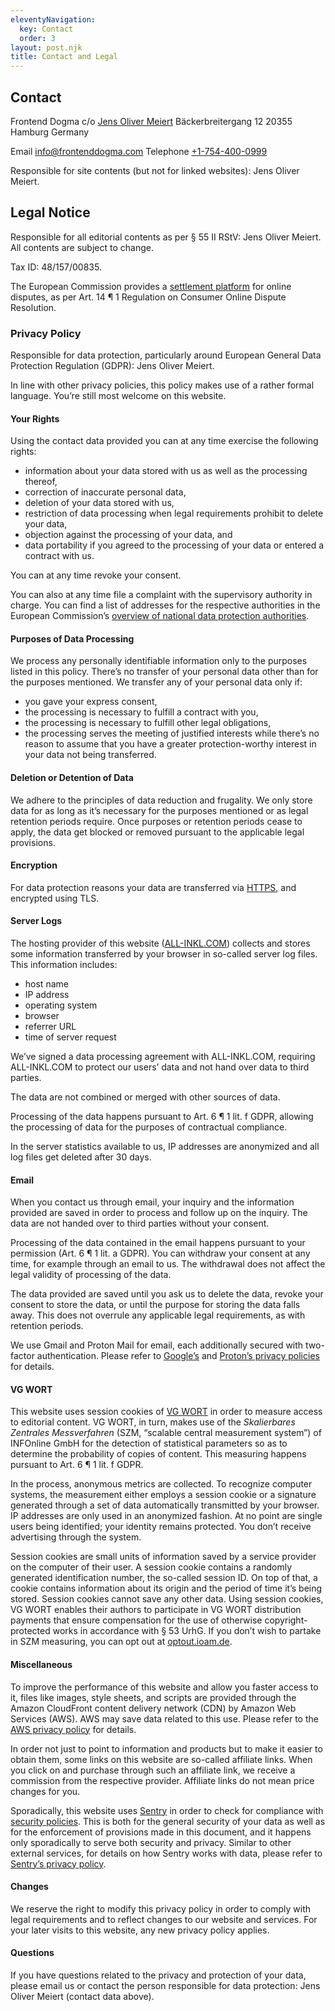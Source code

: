 ```yaml
---
eleventyNavigation:
  key: Contact
  order: 3
layout: post.njk
title: Contact and Legal
---
```

## Contact

Frontend Dogma
c/o [Jens Oliver Meiert](https://meiert.com/en/)
Bäckerbreitergang 12
20355 Hamburg
Germany

Email [info@frontenddogma.com](mailto:info@frontenddogma.com)
Telephone [+1-754-400-0999](tel:+1-754-400-0999)

Responsible for site contents (but not for linked websites): Jens Oliver Meiert.

## Legal Notice

Responsible for all editorial contents as per § 55 II RStV: Jens Oliver Meiert. All contents are subject to change.

Tax ID: 48/157/00835.

The European Commission provides a [settlement platform](https://ec.europa.eu/consumers/odr/) for online disputes, as per Art. 14 ¶ 1 Regulation on Consumer Online Dispute Resolution.

### Privacy Policy

Responsible for data protection, particularly around European General Data Protection Regulation (GDPR): Jens Oliver Meiert.

In line with other privacy policies, this policy makes use of a rather formal language. You’re still most welcome on this website.

#### Your Rights

Using the contact data provided you can at any time exercise the following rights:

* information about your data stored with us as well as the processing thereof,
* correction of inaccurate personal data,
* deletion of your data stored with us,
* restriction of data processing when legal requirements prohibit to delete your data,
* objection against the processing of your data, and
* data portability if you agreed to the processing of your data or entered a contract with us.

You can at any time revoke your consent.

You can also at any time file a complaint with the supervisory authority in charge. You can find a list of addresses for the respective authorities in the European Commission’s [overview of national data protection authorities](https://ec.europa.eu/newsroom/article29/item-detail.cfm?item_id=612080).

#### Purposes of Data Processing

We process any personally identifiable information only to the purposes listed in this policy. There’s no transfer of your personal data other than for the purposes mentioned. We transfer any of your personal data only if:

* you gave your express consent,
* the processing is necessary to fulfill a contract with you,
* the processing is necessary to fulfill other legal obligations,
* the processing serves the meeting of justified interests while there’s no reason to assume that you have a greater protection-worthy interest in your data not being transferred.

#### Deletion or Detention of Data

We adhere to the principles of data reduction and frugality. We only store data for as long as it’s necessary for the purposes mentioned or as legal retention periods require. Once purposes or retention periods cease to apply, the data get blocked or removed pursuant to the applicable legal provisions.

#### Encryption

For data protection reasons your data are transferred via [HTTPS](https://en.wikipedia.org/wiki/HTTPS), and encrypted using TLS.

#### Server Logs

The hosting provider of this website ([ALL-INKL.COM](https://all-inkl.com/PA68572347FA65)) collects and stores some information transferred by your browser in so-called server log files. This information includes:

* host name
* IP address
* operating system
* browser
* referrer URL
* time of server request

We’ve signed a data processing agreement with ALL-INKL.COM, requiring ALL-INKL.COM to protect our users’ data and not hand over data to third parties.

The data are not combined or merged with other sources of data.

Processing of the data happens pursuant to Art. 6 ¶ 1 lit. f GDPR, allowing the processing of data for the purposes of contractual compliance.

In the server statistics available to us, IP addresses are anonymized and all log files get deleted after 30 days.

#### Email

When you contact us through email, your inquiry and the information provided are saved in order to process and follow up on the inquiry. The data are not handed over to third parties without your consent.

Processing of the data contained in the email happens pursuant to your permission (Art. 6 ¶ 1 lit. a GDPR). You can withdraw your consent at any time, for example through an email to us. The withdrawal does not affect the legal validity of processing of the data.

The data provided are saved until you ask us to delete the data, revoke your consent to store the data, or until the purpose for storing the data falls away. This does not overrule any applicable legal requirements, as with retention periods.

We use Gmail and Proton Mail for email, each additionally secured with two-factor authentication. Please refer to [Google’s](https://policies.google.com/privacy) and [Proton’s privacy policies](https://proton.me/legal/privacy) for details.

#### VG WORT

This website uses session cookies of [VG WORT](https://www.vgwort.de/) in order to measure access to editorial content. VG WORT, in turn, makes use of the _Skalierbares Zentrales Messverfahren_ (SZM, “scalable central measurement system”) of INFOnline GmbH for the detection of statistical parameters so as to determine the probability of copies of content. This measuring happens pursuant to Art. 6 ¶ 1 lit. f GDPR.

In the process, anonymous metrics are collected. To recognize computer systems, the measurement either employs a session cookie or a signature generated through a set of data automatically transmitted by your browser. IP addresses are only used in an anonymized fashion. At no point are single users being identified; your identity remains protected. You don’t receive advertising through the system.

Session cookies are small units of information saved by a service provider on the computer of their user. A session cookie contains a randomly generated identification number, the so-called session ID. On top of that, a cookie contains information about its origin and the period of time it’s being stored. Session cookies cannot save any other data. Using session cookies, VG WORT enables their authors to participate in VG WORT distribution payments that ensure compensation for the use of otherwise copyright-protected works in accordance with § 53 UrhG. If you don’t wish to partake in SZM measuring, you can opt out at [optout.ioam.de](https://optout.ioam.de/).

#### Miscellaneous

To improve the performance of this website and allow you faster access to it, files like images, style sheets, and scripts are provided through the Amazon CloudFront content delivery network (CDN) by Amazon Web Services (AWS). AWS may save data related to this use. Please refer to the [AWS privacy policy](https://aws.amazon.com/privacy/) for details.

In order not just to point to information and products but to make it easier to obtain them, some links on this website are so-called affiliate links. When you click on and purchase through such an affiliate link, we receive a commission from the respective provider. Affiliate links do not mean price changes for you.

Sporadically, this website uses [Sentry](https://sentry.io/) in order to check for compliance with [security policies](https://en.wikipedia.org/wiki/Content_Security_Policy). This is both for the general security of your data as well as for the enforcement of provisions made in this document, and it happens only sporadically to serve both security and privacy. Similar to other external services, for details on how Sentry works with data, please refer to [Sentry’s privacy policy](https://sentry.io/privacy/).

#### Changes

We reserve the right to modify this privacy policy in order to comply with legal requirements and to reflect changes to our website and services. For your later visits to this website, any new privacy policy applies.

#### Questions

If you have questions related to the privacy and protection of your data, please email us or contact the person responsible for data protection: Jens Oliver Meiert (contact data above).